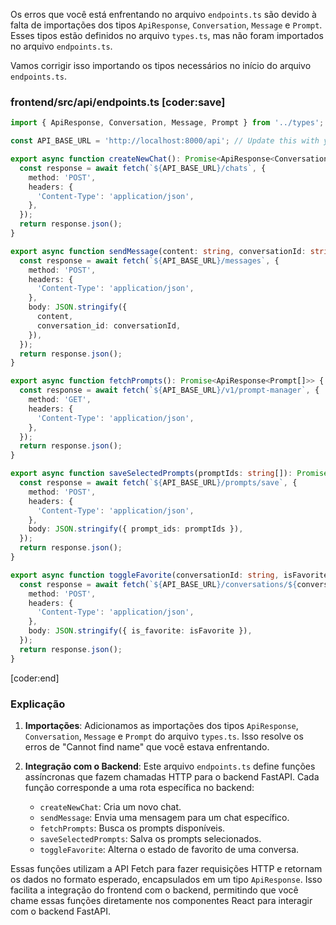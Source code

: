 Os erros que você está enfrentando no arquivo `endpoints.ts` são devido à falta de importações dos tipos `ApiResponse`, `Conversation`, `Message` e `Prompt`. Esses tipos estão definidos no arquivo `types.ts`, mas não foram importados no arquivo `endpoints.ts`.

Vamos corrigir isso importando os tipos necessários no início do arquivo `endpoints.ts`.

### frontend/src/api/endpoints.ts [coder:save]
```typescript
import { ApiResponse, Conversation, Message, Prompt } from '../types';

const API_BASE_URL = 'http://localhost:8000/api'; // Update this with your FastAPI server URL

export async function createNewChat(): Promise<ApiResponse<Conversation>> {
  const response = await fetch(`${API_BASE_URL}/chats`, {
    method: 'POST',
    headers: {
      'Content-Type': 'application/json',
    },
  });
  return response.json();
}

export async function sendMessage(content: string, conversationId: string): Promise<ApiResponse<Message>> {
  const response = await fetch(`${API_BASE_URL}/messages`, {
    method: 'POST',
    headers: {
      'Content-Type': 'application/json',
    },
    body: JSON.stringify({
      content,
      conversation_id: conversationId,
    }),
  });
  return response.json();
}

export async function fetchPrompts(): Promise<ApiResponse<Prompt[]>> {
  const response = await fetch(`${API_BASE_URL}/v1/prompt-manager`, {
    method: 'GET',
    headers: {
      'Content-Type': 'application/json',
    },
  });
  return response.json();
}

export async function saveSelectedPrompts(promptIds: string[]): Promise<ApiResponse<void>> {
  const response = await fetch(`${API_BASE_URL}/prompts/save`, {
    method: 'POST',
    headers: {
      'Content-Type': 'application/json',
    },
    body: JSON.stringify({ prompt_ids: promptIds }),
  });
  return response.json();
}

export async function toggleFavorite(conversationId: string, isFavorite: boolean): Promise<ApiResponse<void>> {
  const response = await fetch(`${API_BASE_URL}/conversations/${conversationId}/favorite`, {
    method: 'POST',
    headers: {
      'Content-Type': 'application/json',
    },
    body: JSON.stringify({ is_favorite: isFavorite }),
  });
  return response.json();
}
```
[coder:end]

### Explicação

1. **Importações**: Adicionamos as importações dos tipos `ApiResponse`, `Conversation`, `Message` e `Prompt` do arquivo `types.ts`. Isso resolve os erros de "Cannot find name" que você estava enfrentando.

2. **Integração com o Backend**: Este arquivo `endpoints.ts` define funções assíncronas que fazem chamadas HTTP para o backend FastAPI. Cada função corresponde a uma rota específica no backend:
   - `createNewChat`: Cria um novo chat.
   - `sendMessage`: Envia uma mensagem para um chat específico.
   - `fetchPrompts`: Busca os prompts disponíveis.
   - `saveSelectedPrompts`: Salva os prompts selecionados.
   - `toggleFavorite`: Alterna o estado de favorito de uma conversa.

Essas funções utilizam a API Fetch para fazer requisições HTTP e retornam os dados no formato esperado, encapsulados em um tipo `ApiResponse`. Isso facilita a integração do frontend com o backend, permitindo que você chame essas funções diretamente nos componentes React para interagir com o backend FastAPI.